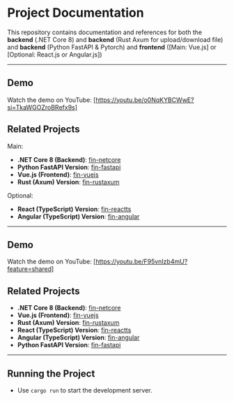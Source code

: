 # Project Documentation

This repository contains documentation and references for both the **backend** (.NET Core 8) and **backend** (Rust Axum for upload/download file) 
and **backend** (Python FastAPI & Pytorch) and **frontend** ([Main: Vue.js] or [Optional: React.js or Angular.js])

---

## Demo

Watch the demo on YouTube: [https://youtu.be/o0NqKYBCWwE?si=TkaWGOZroBRefx9s]

## Related Projects

Main:
- **.NET Core 8 (Backend)**: [fin-netcore](https://github.com/HairulDev/fin-netcore)
- **Python FastAPI Version**: [fin-fastapi](https://github.com/HairulDev/fin-fastapi)
- **Vue.js (Frontend)**: [fin-vuejs](https://github.com/HairulDev/fin-vuejs)
- **Rust (Axum) Version**: [fin-rustaxum](https://github.com/HairulDev/fin-rustaxum)

Optional:
- **React (TypeScript) Version**: [fin-reactts](https://github.com/HairulDev/fin-reactts)
- **Angular (TypeScript) Version**: [fin-angular](https://github.com/HairulDev/fin-angular)

---

## Demo

Watch the demo on YouTube: [https://youtu.be/F95vnIzb4mU?feature=shared]

## Related Projects

- **.NET Core 8 (Backend)**: [fin-netcore](https://github.com/HairulDev/fin-netcore)
- **Vue.js (Frontend)**: [fin-vuejs](https://github.com/HairulDev/fin-vuejs)
- **Rust (Axum) Version**: [fin-rustaxum](https://github.com/HairulDev/fin-rustaxum)
- **React (TypeScript) Version**: [fin-reactts](https://github.com/HairulDev/fin-reactts)
- **Angular (TypeScript) Version**: [fin-angular](https://github.com/HairulDev/fin-angular)
- **Python FastAPI Version**: [fin-fastapi](https://github.com/HairulDev/fin-fastapi)

---

## Running the Project
- Use `cargo run` to start the development server.
